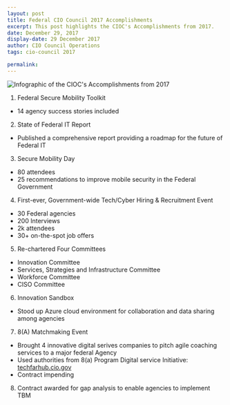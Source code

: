 ```yaml
---
layout: post
title: Federal CIO Council 2017 Accomplishments
excerpt: This post highlights the CIOC's Accomplishments from 2017.
date: December 29, 2017
display-date: 29 December 2017
author: CIO Council Operations
tags: cio-council 2017

permalink:
---
```


![Infographic of the CIOC's Accomplishments from 2017]({{site.baseurl}}/assets/images/blog/2017.12.29.Accomplishments.png)

1. Federal Secure Mobility Toolkit  
* 14 agency success stories included

2. State of Federal IT Report  
* Published a comprehensive report providing a roadmap for the future of Federal IT

3. Secure Mobility Day  
* 80 attendees
* 25 recommendations to improve mobile security in the Federal Government

4. First-ever, Government-wide Tech/Cyber Hiring & Recruitment Event  
* 30 Federal agencies
* 200 Interviews
* 2k attendees
* 30+ on-the-spot job offers

5. Re-chartered Four Committees  
* Innovation Committee
* Services, Strategies and Infrastructure Committee
* Workforce Committee
* CISO Committee

6. Innovation Sandbox  
* Stood up Azure cloud environment for collaboration and data sharing among agencies

7. 8(A) Matchmaking Event  
* Brought 4 innovative digital serives companies to pitch agile coaching services to a major federal Agency
* Used authorities from 8(a) Program Digital service Initiative: [techfarhub.cio.gov](mailto:techfarhub.cio.gov)
* Contract impending

8. Contract awarded for gap analysis to enable agencies to implement TBM
